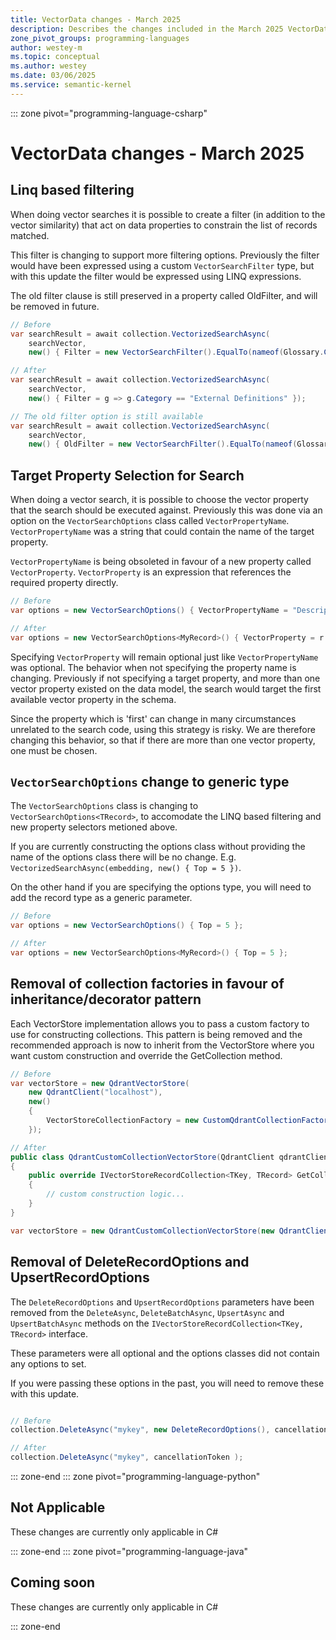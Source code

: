 ```yaml
---
title: VectorData changes - March 2025
description: Describes the changes included in the March 2025 VectorData release and how to migrate
zone_pivot_groups: programming-languages
author: westey-m
ms.topic: conceptual
ms.author: westey
ms.date: 03/06/2025
ms.service: semantic-kernel
---
```

::: zone pivot="programming-language-csharp"

# VectorData changes - March 2025

## Linq based filtering

When doing vector searches it is possible to create a filter (in addition to the vector similarity)
that act on data properties to constrain the list of records matched.

This filter is changing to support more filtering options. Previously the filter would
have been expressed using a custom `VectorSearchFilter` type, but with this update the filter
would be expressed using LINQ expressions.

The old filter clause is still preserved in a property called OldFilter, and will be removed in future.

```csharp
// Before
var searchResult = await collection.VectorizedSearchAsync(
    searchVector,
    new() { Filter = new VectorSearchFilter().EqualTo(nameof(Glossary.Category), "External Definitions") });

// After
var searchResult = await collection.VectorizedSearchAsync(
    searchVector,
    new() { Filter = g => g.Category == "External Definitions" });

// The old filter option is still available
var searchResult = await collection.VectorizedSearchAsync(
    searchVector,
    new() { OldFilter = new VectorSearchFilter().EqualTo(nameof(Glossary.Category), "External Definitions") });
```

## Target Property Selection for Search

When doing a vector search, it is possible to choose the vector property that the search should
be executed against.
Previously this was done via an option on the `VectorSearchOptions` class called `VectorPropertyName`.
`VectorPropertyName` was a string that could contain the name of the target property.

`VectorPropertyName` is being obsoleted in favour of a new property called `VectorProperty`.
`VectorProperty` is an expression that references the required property directly.

```csharp
// Before
var options = new VectorSearchOptions() { VectorPropertyName = "DescriptionEmbedding" };

// After
var options = new VectorSearchOptions<MyRecord>() { VectorProperty = r => r.DescriptionEmbedding };
```

Specifying `VectorProperty` will remain optional just like `VectorPropertyName` was optional.
The behavior when not specifying the property name is changing.
Previously if not specifying a target property, and more than one vector property existed on the
data model, the search would target the first available vector property in the schema.

Since the property which is 'first' can change in many circumstances unrelated to the search code, using this
strategy is risky. We are therefore changing this behavior, so that if there are more than
one vector property, one must be chosen.

## `VectorSearchOptions` change to generic type

The `VectorSearchOptions` class is changing to `VectorSearchOptions<TRecord>`, to accomodate the
LINQ based filtering and new property selectors metioned above.

If you are currently constructing the options class without providing the name of the options class
there will be no change.  E.g. `VectorizedSearchAsync(embedding, new() { Top = 5 })`.

On the other hand if you are specifying the options type, you will need to add the record type as a
generic parameter.

```csharp
// Before
var options = new VectorSearchOptions() { Top = 5 };

// After
var options = new VectorSearchOptions<MyRecord>() { Top = 5 };
```

## Removal of collection factories in favour of inheritance/decorator pattern

Each VectorStore implementation allows you to pass a custom factory to use for
constructing collections. This pattern is being removed and the recommended approach
is now to inherit from the VectorStore where you want custom construction and override
the GetCollection method.

```csharp
// Before
var vectorStore = new QdrantVectorStore(
    new QdrantClient("localhost"),
    new()
    {
        VectorStoreCollectionFactory = new CustomQdrantCollectionFactory(productDefinition)
    });

// After
public class QdrantCustomCollectionVectorStore(QdrantClient qdrantClient) : QdrantVectorStore(qdrantClient)
{
    public override IVectorStoreRecordCollection<TKey, TRecord> GetCollection<TKey, TRecord>(string name, VectorStoreRecordDefinition? vectorStoreRecordDefinition = null)
    {
        // custom construction logic...
    }
}

var vectorStore = new QdrantCustomCollectionVectorStore(new QdrantClient("localhost"));
```

## Removal of DeleteRecordOptions and UpsertRecordOptions

The `DeleteRecordOptions` and `UpsertRecordOptions` parameters have been removed from the
`DeleteAsync`, `DeleteBatchAsync`, `UpsertAsync` and `UpsertBatchAsync` methods on the
`IVectorStoreRecordCollection<TKey, TRecord>` interface.

These parameters were all optional and the options classes did not contain any options to set.

If you were passing these options in the past, you will need to remove these with this update.

```csharp

// Before
collection.DeleteAsync("mykey", new DeleteRecordOptions(), cancellationToken );

// After
collection.DeleteAsync("mykey", cancellationToken );
```

::: zone-end
::: zone pivot="programming-language-python"

## Not Applicable

These changes are currently only applicable in C#

::: zone-end
::: zone pivot="programming-language-java"

## Coming soon

These changes are currently only applicable in C#

::: zone-end

